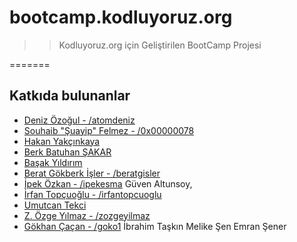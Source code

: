 # bootcamp.kodluyoruz.org

>> Kodluyoruz.org için Geliştirilen BootCamp Projesi

=======
## Katkıda bulunanlar

* [Deniz Özoğul - /atomdeniz](https://www.github.com/atomdeniz)
* [Souhaib "Şuayip" Felmez - /0x00000078](https://www.github.com/0x00000078)
* [Hakan Yakçınkaya](https://github.com/hakanyalcinkaya)
* [Berk Batuhan ŞAKAR](https://github.com/berkbatuhans)
* [Başak Yıldırım](https://github.com/basakyildirim) 
* [Berat Gökberk İşler - /beratgisler](https://github.com/beratgisler)
* [İpek Özkan - /ipekesma](https://github.com/ipekesma)
Güven Altunsoy,
* [İrfan Topçuoğlu - /irfantopcuoglu](https://github.com/irfantopcuoglu)
* [Umutcan Tekci](https://github.com/umutct13)
* [Z. Özge Yılmaz - /zozgeyilmaz](https://github.com/zozgeyilmaz)
* [Gökhan Çaçan - /goko1](https://github.com/goko1)
İbrahim Taşkın
Melike Şen
Emran Şener
